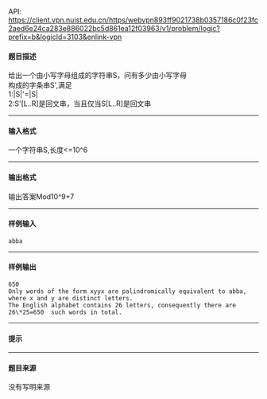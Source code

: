 API: https://client.vpn.nuist.edu.cn/https/webvpn893ff9021738b0357186c0f23fc2aed6e24ca283e886022bc5d861ea12f03963/v1/problem/logic?prefix=b&logicId=3103&enlink-vpn

#### 题目描述

给出一个由小写字母组成的字符串S，问有多少由小写字母  
构成的字条串S',满足  
1:|S|'=|S|  
2:S'\[L..R\]是回文串，当且仅当S\[L..R\]是回文串  

---

#### 输入格式

一个字符串S,长度<=10^6

---

#### 输出格式

输出答案Mod10^9+7

---

#### 样例输入
```
abba

```

---

#### 样例输出
```
650
Only words of the form xyyx are palindromically equivalent to abba, where x and y are distinct letters. 
The English alphabet contains 26 letters, consequently there are 26\*25=650  such words in total.
```

---

#### 提示

---

#### 题目来源

没有写明来源